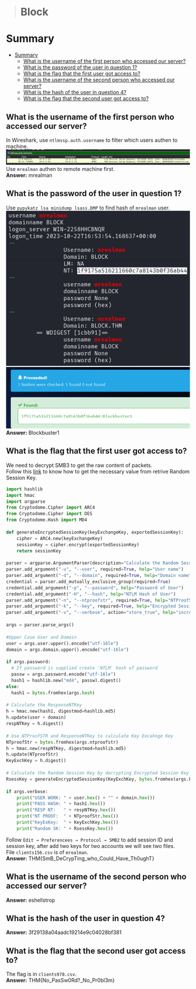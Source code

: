 > # Block

# Summary
- [Summary](#summary)
  - [What is the username of the first person who accessed our server?](#what-is-the-username-of-the-first-person-who-accessed-our-server)
  - [What is the password of the user in question 1?](#what-is-the-password-of-the-user-in-question-1)
  - [What is the flag that the first user got access to?](#what-is-the-flag-that-the-first-user-got-access-to)
  - [What is the username of the second person who accessed our server?](#what-is-the-username-of-the-second-person-who-accessed-our-server)
  - [What is the hash of the user in question 4?](#what-is-the-hash-of-the-user-in-question-4)
  - [What is the flag that the second user got access to?](#what-is-the-flag-that-the-second-user-got-access-to)

## What is the username of the first person who accessed our server?
In Wireshark, use `ntlmssp.auth.username` to filter which users authen to machine.<br>
![](images/1.png)<br>
Use `mrealman` authen to remote machine first.<br>
**Answer:** mrealman

## What is the password of the user in question 1?
Use `pypykatz lsa minidump lsass.DMP` to find hash of `mrealman` user.<br>
![](images/2.png)<br>
![](images/3.png)<br>
**Answer:** Blockbuster1

## What is the flag that the first user got access to?
We need to decrypt SMB3 to get the raw content of packets.<br>
Follow this [link](https://medium.com/maverislabs/decrypting-smb3-traffic-with-just-a-pcap-absolutely-maybe-712ed23ff6a2) to know how to get the necessary value from retrive Random Session Key.<br>
```python
import hashlib
import hmac
import argparse
from Cryptodome.Cipher import ARC4
from Cryptodome.Cipher import DES
from Cryptodome.Hash import MD4

def generateEncryptedSessionKey(keyExchangeKey, exportedSessionKey):
    cipher = ARC4.new(keyExchangeKey)
    sessionKey = cipher.encrypt(exportedSessionKey)
    return sessionKey

parser = argparse.ArgumentParser(description="Calculate the Random Session Key based on data from a PCAP (maybe).")
parser.add_argument("-u", "--user", required=True, help="User name")
parser.add_argument("-d", "--domain", required=True, help="Domain name")
credential = parser.add_mutually_exclusive_group(required=True)
credential.add_argument("-p", "--password", help="Password of User")
credential.add_argument("-H", "--hash", help="NTLM Hash of User")
parser.add_argument("-n", "--ntproofstr", required=True, help="NTProofStr. This can be found in PCAP (provide Hex Stream)")
parser.add_argument("-k", "--key", required=True, help="Encrypted Session Key. This can be found in PCAP (provide Hex Stream)")
parser.add_argument("-v", "--verbose", action="store_true", help="increase output verbosity")

args = parser.parse_args()

#Upper Case User and Domain
user = args.user.upper().encode("utf-16le")
domain = args.domain.upper().encode("utf-16le")

if args.password:
  # If password is supplied create 'NTLM' hash of password
  passw = args.password.encode("utf-16le")
  hash1 = hashlib.new("md4", passw).digest()
else:
  hash1 = bytes.fromhex(args.hash)

# Calculate the ResponseNTKey
h = hmac.new(hash1, digestmod=hashlib.md5)
h.update(user + domain)
respNTKey = h.digest()

# Use NTProofSTR and ResponseNTKey to calculate Key Excahnge Key
NTproofStr = bytes.fromhex(args.ntproofstr)
h = hmac.new(respNTKey, digestmod=hashlib.md5)
h.update(NTproofStr)
KeyExchKey = h.digest()

# Calculate the Random Session Key by decrypting Encrypted Session Key with Key Exchange Key via RC4
RsessKey = generateEncryptedSessionKey(KeyExchKey, bytes.fromhex(args.key))

if args.verbose:
    print("USER WORK: " + user.hex() + "" + domain.hex())
    print("PASS HASH: " + hash1.hex())
    print("RESP NT:   " + respNTKey.hex())
    print("NT PROOF:  " + NTproofStr.hex())
    print("KeyExKey:  " + KeyExchKey.hex())
    print("Random SK: " + RsessKey.hex())
```
Follow `Edit → Preferencees → Protocol → SMB2` to add session ID and session key, after add two keys for two accounts we will see two files.<br>
File `clients156.csv` is of `mrealman`.<br>
**Answer:** THM{SmB_DeCrypTing_who_Could_Have_Th0ughT}

## What is the username of the second person who accessed our server?
**Answer:** eshellstrop

## What is the hash of the user in question 4?
**Answer:** 3f29138a04aadc19214e9c04028bf381

## What is the flag that the second user got access to?
The flag is in `clients978.csv`.<br>
**Answer:** THM{No_PasSw0Rd?_No_Pr0bl3m}

